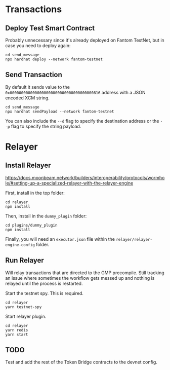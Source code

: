 # Transactions

## Deploy Test Smart Contract
Probably unnecessary since it's already deployed on Fantom TestNet, but in case you need to deploy again:

```
cd send_message
npx hardhat deploy --network fantom-testnet
```

## Send Transaction

By default it sends value to the `0x0000000000000000000000000000000000000816` address with a JSON encoded XCM string.

```
cd send_message
npx hardhat sendPayload --network fantom-testnet
```

You can also include the `--d` flag to specify the destination address or the `--p` flag to specify the string payload.

# Relayer

## Install Relayer

https://docs.moonbeam.network/builders/interoperability/protocols/wormhole/#setting-up-a-specialized-relayer-with-the-relayer-engine

First, install in the top folder:  

```
cd relayer
npm install
```

Then, install in the `dummy_plugin` folder:

```
cd plugins/dummy_plugin
npm install
```

Finally, you will need an `executor.json` file within the `relayer/relayer-engine-config` folder.

## Run Relayer

Will relay transactions that are directed to the GMP precompile. Still tracking an issue where sometimes the workflow gets messed up and nothing is relayed until the process is restarted.  

Start the testnet spy. This is required.
```
cd relayer
yarn testnet-spy
```

Start relayer plugin.
```
cd relayer
yarn redis
yarn start
```

## TODO

Test and add the rest of the Token Bridge contracts to the devnet config.